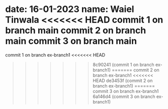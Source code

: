 date: 16-01-2023
name: Waiel Tinwala
<<<<<<< HEAD
commit 1 on branch main
commit 2 on branch main
commit 3 on branch main
=======
commit 1 on branch ex-branch1
<<<<<<< HEAD
>>>>>>> 8c90241 (commit 1 on branch ex-branch1)
=======
commit 2 on branch ex-branch1
<<<<<<< HEAD
>>>>>>> de3453f (commit 2 on branch ex-branch1)
=======
commit 3 on branch ex-branch1
>>>>>>> 6a146d4 (commit 3 on branch ex-branch1)
